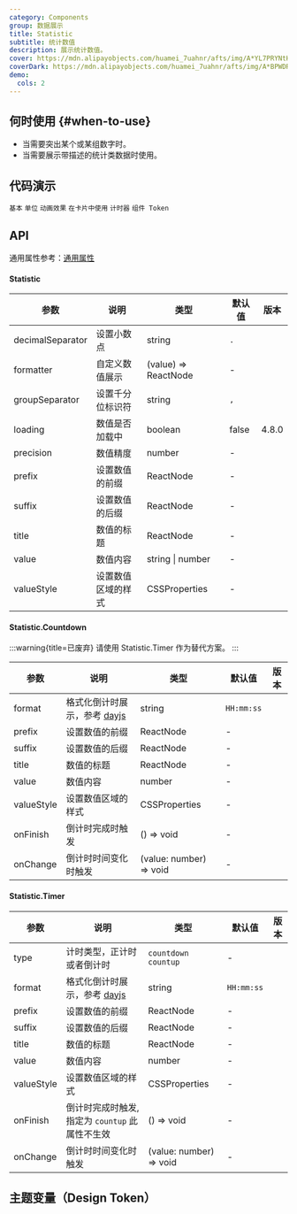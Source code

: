 ```yaml
---
category: Components
group: 数据展示
title: Statistic
subtitle: 统计数值
description: 展示统计数值。
cover: https://mdn.alipayobjects.com/huamei_7uahnr/afts/img/A*YL7PRYNtH-4AAAAAAAAAAAAADrJ8AQ/original
coverDark: https://mdn.alipayobjects.com/huamei_7uahnr/afts/img/A*BPWDRbSYxJ4AAAAAAAAAAAAADrJ8AQ/original
demo:
  cols: 2
---
```


## 何时使用 {#when-to-use}

- 当需要突出某个或某组数字时。
- 当需要展示带描述的统计类数据时使用。

## 代码演示

<!-- prettier-ignore -->
<code src="./demo/basic.tsx">基本</code>
<code src="./demo/unit.tsx">单位</code>
<code src="./demo/animated.tsx">动画效果</code>
<code src="./demo/card.tsx" background="grey">在卡片中使用</code>
<code src="./demo/timer.tsx" version="5.25.0">计时器</code>
<code src="./demo/component-token.tsx" debug>组件 Token</code>

## API

通用属性参考：[通用属性](/docs/react/common-props)

#### Statistic

| 参数             | 说明               | 类型                 | 默认值 | 版本  |
| ---------------- | ------------------ | -------------------- | ------ | ----- |
| decimalSeparator | 设置小数点         | string               | `.`    |       |
| formatter        | 自定义数值展示     | (value) => ReactNode | -      |       |
| groupSeparator   | 设置千分位标识符   | string               | `,`    |       |
| loading          | 数值是否加载中     | boolean              | false  | 4.8.0 |
| precision        | 数值精度           | number               | -      |       |
| prefix           | 设置数值的前缀     | ReactNode            | -      |       |
| suffix           | 设置数值的后缀     | ReactNode            | -      |       |
| title            | 数值的标题         | ReactNode            | -      |       |
| value            | 数值内容           | string \| number     | -      |       |
| valueStyle       | 设置数值区域的样式 | CSSProperties        | -      |       |

#### Statistic.Countdown

<!-- prettier-ignore -->
:::warning{title=已废弃}
请使用 Statistic.Timer 作为替代方案。
:::

| 参数 | 说明 | 类型 | 默认值 | 版本 |
| --- | --- | --- | --- | --- |
| format | 格式化倒计时展示，参考 [dayjs](https://day.js.org/) | string | `HH:mm:ss` |  |
| prefix | 设置数值的前缀 | ReactNode | - |  |
| suffix | 设置数值的后缀 | ReactNode | - |  |
| title | 数值的标题 | ReactNode | - |  |
| value | 数值内容 | number | - |  |
| valueStyle | 设置数值区域的样式 | CSSProperties | - |  |
| onFinish | 倒计时完成时触发 | () => void | - |  |
| onChange | 倒计时时间变化时触发 | (value: number) => void | - |  |

#### Statistic.Timer

| 参数 | 说明 | 类型 | 默认值 | 版本 |
| --- | --- | --- | --- | --- |
| type | 计时类型，正计时或者倒计时 | `countdown` `countup` | - |  |
| format | 格式化倒计时展示，参考 [dayjs](https://day.js.org/) | string | `HH:mm:ss` |  |
| prefix | 设置数值的前缀 | ReactNode | - |  |
| suffix | 设置数值的后缀 | ReactNode | - |  |
| title | 数值的标题 | ReactNode | - |  |
| value | 数值内容 | number | - |  |
| valueStyle | 设置数值区域的样式 | CSSProperties | - |  |
| onFinish | 倒计时完成时触发, 指定为 `countup` 此属性不生效 | () => void | - |  |
| onChange | 倒计时时间变化时触发 | (value: number) => void | - |  |

## 主题变量（Design Token）

<ComponentTokenTable component="Statistic"></ComponentTokenTable>
